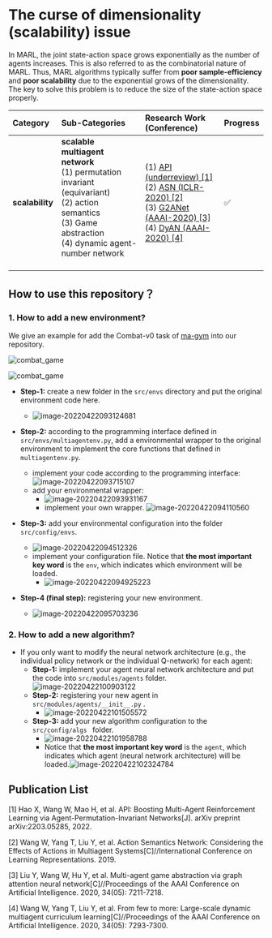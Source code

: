 # The curse of dimensionality (scalability) issue

In MARL, the joint state-action space grows exponentially as the number of agents increases. This is also referred to as the combinatorial nature of MARL. Thus, MARL algorithms typically suffer from **poor sample-efficiency** and **poor scalability** due to the exponential grows of the dimensionality. The key to solve this problem is to reduce the size of the state-action space properly. 

| Category        | Sub-Categories                                               | Research Work (Conference)                                   | Progress           |
| :-------------- | :----------------------------------------------------------- | :----------------------------------------------------------- | ------------------ |
| **scalability** | **scalable multiagent network**<br />    (1) permutation invariant (equivariant)   <br />    (2) action semantics<br />    (3) Game abstraction <br />    (4) dynamic agent-number network<br /><br /> | (1) [API (underreview) [1]](https://arxiv.org/pdf/2203.05285.pdf) <br />(2) [ASN (ICLR-2020) [2]](https://openreview.net/forum?id=ryg48p4tPH)<br />(3) [G2ANet (AAAI-2020) [3]](https://ojs.aaai.org/index.php/AAAI/article/view/6211) <br />(4) [DyAN (AAAI-2020) [4]](https://ojs.aaai.org/index.php/AAAI/article/view/6221)<br /> | :white_check_mark: |



## How to use this repository？

### 1. How to add a new environment?

We give an example for add the Combat-v0 task of [ma-gym](https://github.com/koulanurag/ma-gym) into our repository. 

![combat_game](../../assets/how_to_use/combat_game.png)

![combat_game](../../assets/how_to_use/Combat-v0.gif)

- **Step-1:** create a new folder in the `src/envs` directory and put the original environment code here.
  - ![image-20220422093124681](../../assets/how_to_use/add_env_code)
- **Step-2:** according to the programming interface defined in `src/envs/multiagentenv.py`, add a environmental wrapper to the original environment to implement the core functions that defined in `multiagentenv.py`.
  - implement your code according to the programming interface: ![image-20220422093715107](../../assets/how_to_use/env_interface.png)
  - add your environmental wrapper:
    - ![image-20220422093931167](../../assets/how_to_use/combat_wrapper.png)
    - implement your own wrapper. ![image-20220422094110560](../../assets/how_to_use/combat_wrapper_imp.png)

- **Step-3:** add your environmental configuration into the folder `src/config/envs`.
  - ![image-20220422094512326](../../assets/how_to_use/combat_game_config.png)
  - implement your configuration file.  Notice that **the most important key word** is the `env`, which indicates which environment will be loaded.
    - ![image-20220422094925223](../../assets/how_to_use/combat_game_config_imp.png)
- **Step-4 (final step):** registering your new environment.
  - ![image-20220422095703236](../../assets/how_to_use/combat_game_register.png)



### 2. How to add a new algorithm?

- If you only want to modify the neural network architecture (e.g., the individual policy network or the individual Q-network) for each agent:
  - **Step-1:** implement your agent neural network architecture and put the code into `src/modules/agents` folder. ![image-20220422100903122](../../assets/how_to_use/add_algorithm_code)
  - **Step-2:** registering your new agent in `src/modules/agents/__init__.py` .
    - ![image-20220422101505572](../../assets/how_to_use/add_algorithm_register.png)
  - **Step-3:** add your new algorithm configuration to the `src/config/algs ` folder.
    - ![image-20220422101958788](../../assets/how_to_use/add_algorithm_configure.png)
    - Notice that **the most important key word** is the `agent`, which indicates which agent (neural network architecture) will be loaded.![image-20220422102324784](../../assets/how_to_use/add_algorithm_configure_imp.png)









## Publication List

[1] Hao X, Wang W, Mao H, et al. API: Boosting Multi-Agent Reinforcement Learning via Agent-Permutation-Invariant Networks[J]. arXiv preprint arXiv:2203.05285, 2022.

[2] Wang W, Yang T, Liu Y, et al. Action Semantics Network: Considering the Effects of Actions in Multiagent Systems[C]//International Conference on Learning Representations. 2019.

[3] Liu Y, Wang W, Hu Y, et al. Multi-agent game abstraction via graph attention neural network[C]//Proceedings of the AAAI Conference on Artificial Intelligence. 2020, 34(05): 7211-7218.

[4] Wang W, Yang T, Liu Y, et al. From few to more: Large-scale dynamic multiagent curriculum learning[C]//Proceedings of the AAAI Conference on Artificial Intelligence. 2020, 34(05): 7293-7300.
